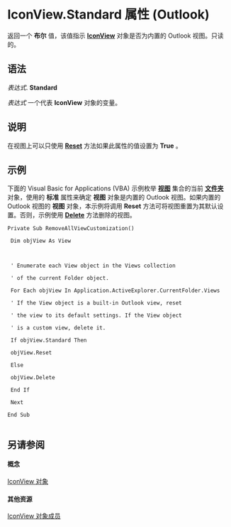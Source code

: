 
# IconView.Standard 属性 (Outlook)

返回一个 **布尔** 值，该值指示 **[IconView](dc2efa6c-4752-f713-f77e-378036f358dc.md)** 对象是否为内置的 Outlook 视图。只读的。


## 语法

 _表达式_. **Standard**

 _表达式_ 一个代表 **IconView** 对象的变量。


## 说明

在视图上可以只使用 **[Reset](fb909688-309d-0a70-0b67-0f1793f6a27d.md)** 方法如果此属性的值设置为 **True** 。


## 示例

下面的 Visual Basic for Applications (VBA) 示例枚举 **[视图](5dd7edc2-12a2-f4c2-d158-8053d80e8dc9.md)** 集合的当前 **[文件夹](3cf6cda8-6d70-666e-2643-9d9c5b9cacfc.md)** 对象，使用的 **标准** 属性来确定 **视图** 对象是内置的 Outlook 视图。如果内置的 Outlook 视图的 **视图** 对象，本示例将调用 **Reset** 方法可将视图重置为其默认设置。否则，示例使用 **[Delete](6d332021-6e93-7665-2a5b-526c927621de.md)** 方法删除的视图。


```
Private Sub RemoveAllViewCustomization() 
 
 Dim objView As View 
 
 
 
 ' Enumerate each View object in the Views collection 
 
 ' of the current Folder object. 
 
 For Each objView In Application.ActiveExplorer.CurrentFolder.Views 
 
 ' If the View object is a built-in Outlook view, reset 
 
 ' the view to its default settings. If the View object 
 
 ' is a custom view, delete it. 
 
 If objView.Standard Then 
 
 objView.Reset 
 
 Else 
 
 objView.Delete 
 
 End If 
 
 Next 
 
End Sub 
 

```


## 另请参阅


#### 概念


[IconView 对象](dc2efa6c-4752-f713-f77e-378036f358dc.md)
#### 其他资源


[IconView 对象成员](f29e5d94-b231-bd9a-d993-1884a3e2b97b.md)